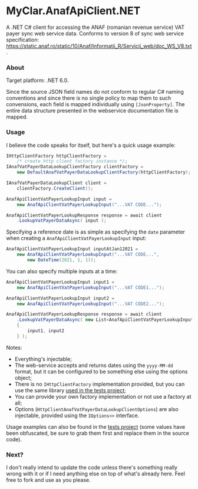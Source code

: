 # MyClar.AnafApiClient.NET
A .NET C# client for accessing the ANAF (romanian revenue service) VAT payer sync web service data.
Conforms to version 8 of sync web service specification: https://static.anaf.ro/static/10/Anaf/Informatii_R/Servicii_web/doc_WS_V8.txt.

### About

Target platform: .NET 6.0.

Since the source JSON field names do not conform to regular C# naming conventions and since there is no single policy to map them to such convensions, each field is mapped individually using `[JsonProperty]`.
The entire data structure presented in the webservice documentation file is mapped.

### Usage

I believe the code speaks for itself, but here's a quick usage example:

```csharp
IHttpClientFactory httpClientFactory = 
	/* create http client factory instance */;
IAnafVatPayerDataLookupClientFactory clientFactory = 
	new DefaultAnafVatPayerDataLookupClientFactory(httpClientFactory);

IAnafVatPayerDataLookupClient client = 
	clientFactory.CreateClient();

AnafApiClientVatPayerLookupInput input = 
	new AnafApiClientVatPayerLookupInput("...VAT CODE...");

AnafApiClientVatPayerLookupResponse response = await client
	.LookupVatPayerDataAsync( input );
```

Specifying a reference date is as simple as specifying the `date` parameter when creating a `AnafApiClientVatPayerLookupInput` input:

```csharp
AnafApiClientVatPayerLookupInput inputAtJan12021 = 
	new AnafApiClientVatPayerLookupInput("...VAT CODE...", 
		new DateTime(2021, 1, 1));
```

You can also specify multiple inputs at a time:

```csharp
AnafApiClientVatPayerLookupInput input1 = 
	new AnafApiClientVatPayerLookupInput("...VAT CODE1...");

AnafApiClientVatPayerLookupInput input2 = 
	new AnafApiClientVatPayerLookupInput("...VAT CODE2...");

AnafApiClientVatPayerLookupResponse response = await client
	.LookupVatPayerDataAsync( new List<AnafApiClientVatPayerLookupInput>() 
	{
		input1, input2
	} );
```

Notes:
- Everything's injectable;
- The web-service accepts and returns dates using the `yyyy-MM-dd` format, but it can be configured to be something else using the options object;
- There is no `IHttpClientFactory` implementation provided, but you can use the same library [used in the tests project](https://github.com/alexboia/MyClar.AnafApiClient.NET/blob/main/MyClar.AnafApiClient.NET.Tests/Support/StandaloneHttpClientWrapperFactory.cs);
- You can provide your own factory implementation or not use a factory at all;
- Options (`HttpClientAnafVatPayerDataLookupClientOptions`) are also injectable, provided using the `IOptions<>` interface.

Usage examples can also be found in the [tests project](https://github.com/alexboia/MyClar.AnafApiClient.NET/tree/main/MyClar.AnafApiClient.NET.Tests) (some values have been obfuscated, be sure to grab them first and replace them in the source code).

### Next?

I don't really intend to update the code unless there's something really wrong with it or if I need anything else on top of what's already here.
Feel free to fork and use as you please.
